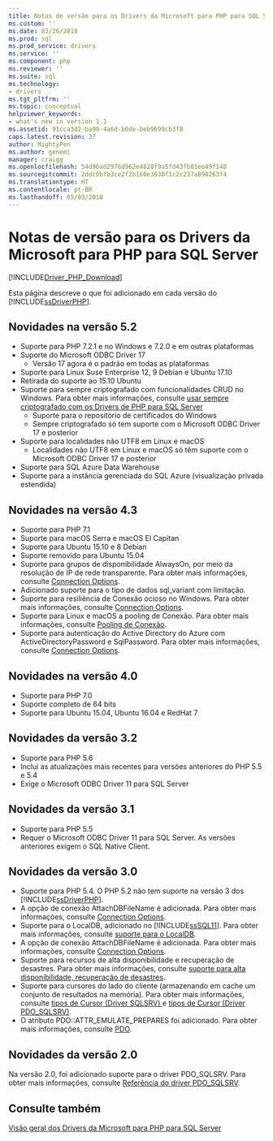 ```yaml
---
title: Notas de versão para os Drivers da Microsoft para PHP para SQL Server | Microsoft Docs
ms.custom: ''
ms.date: 03/26/2018
ms.prod: sql
ms.prod_service: drivers
ms.service: ''
ms.component: php
ms.reviewer: ''
ms.suite: sql
ms.technology:
- drivers
ms.tgt_pltfrm: ''
ms.topic: conceptual
helpviewer_keywords:
- what's new in version 1.1
ms.assetid: 91cca3d2-ba99-4a6d-b0de-beb9699cb3f8
caps.latest.revision: 37
author: MightyPen
ms.author: genemi
manager: craigg
ms.openlocfilehash: 54d96ad2976d962e4828f9a5fd43fb81ee49f148
ms.sourcegitcommit: 2ddc0bfb3ce2f2b160e3638f1c2c237a898263f4
ms.translationtype: HT
ms.contentlocale: pt-BR
ms.lasthandoff: 05/03/2018
---
```

# <a name="release-notes-for-the-microsoft-drivers-for-php-for-sql-server"></a>Notas de versão para os Drivers da Microsoft para PHP para SQL Server
[!INCLUDE[Driver_PHP_Download](../../includes/driver_php_download.md)]

Esta página descreve o que foi adicionado em cada versão do [!INCLUDE[ssDriverPHP](../../includes/ssdriverphp_md.md)].  

## <a name="whats-new-in-version-52"></a>Novidades na versão 5.2

- Suporte para PHP 7.2.1 e no Windows e 7.2.0 e em outras plataformas
- Suporte do Microsoft ODBC Driver 17
  - Versão 17 agora é o padrão em todas as plataformas
- Suporte para Linux Suse Enterprise 12, 9 Debian e Ubuntu 17.10
- Retirada do suporte ao 15.10 Ubuntu
- Suporte para sempre criptografado com funcionalidades CRUD no Windows. Para obter mais informações, consulte [usar sempre criptografado com os Drivers de PHP para SQL Server](../../connect/php/using-always-encrypted-php-drivers.md)
  - Suporte para o repositório de certificados do Windows
  - Sempre criptografado só tem suporte com o Microsoft ODBC Driver 17 e posterior
- Suporte para localidades não UTF8 em Linux e macOS
  - Localidades não UTF8 em Linux e macOS só têm suporte com o Microsoft ODBC Driver 17 e posterior
- Suporte para SQL Azure Data Warehouse
- Suporte para a instância gerenciada do SQL Azure (visualização privada estendida)


## <a name="whats-new-in-version-43"></a>Novidades na versão 4.3

- Suporte para PHP 7.1
- Suporte para macOS Serra e macOS El Capitan
- Suporte para Ubuntu 15.10 e 8 Debian
- Suporte removido para Ubuntu 15.04
- Suporte para grupos de disponibilidade AlwaysOn, por meio da resolução de IP de rede transparente. Para obter mais informações, consulte [Connection Options](../../connect/php/connection-options.md).
- Adicionado suporte para o tipo de dados sql_variant com limitação.
- Suporte para resiliência de Conexão ocioso no Windows. Para obter mais informações, consulte [Connection Options](../../connect/php/connection-options.md).
- Suporte para Linux e macOS a pooling de Conexão. Para obter mais informações, consulte [Pooling de Conexão](../../connect/php/connection-pooling-microsoft-drivers-for-php-for-sql-server.md).
- Suporte para autenticação do Active Directory do Azure com ActiveDirectoryPassword e SqlPassword. Para obter mais informações, consulte [Connection Options](../../connect/php/connection-options.md).

## <a name="whats-new-in-version-40"></a>Novidades na versão 4.0

- Suporte para PHP 7.0  
- Suporte completo de 64 bits
- Suporte para Ubuntu 15.04, Ubuntu 16.04 e RedHat 7

## <a name="whats-new-in-version-32"></a>Novidades da versão 3.2

- Suporte para PHP 5.6   
- Inclui as atualizações mais recentes para versões anteriores do PHP 5.5 e 5.4   
- Exige o Microsoft ODBC Driver 11 para SQL Server  

## <a name="whats-new-in-version-31"></a>Novidades da versão 3.1

- Suporte para PHP 5.5  
- Requer o Microsoft ODBC Driver 11 para SQL Server. As versões anteriores exigem o SQL Native Client.  

## <a name="whats-new-in-version-30"></a>Novidades da versão 3.0  

- Suporte para PHP 5.4.  O PHP 5.2 não tem suporte na versão 3 dos [!INCLUDE[ssDriverPHP](../../includes/ssdriverphp_md.md)].  
- A opção de conexão AttachDBFileName é adicionada. Para obter mais informações, consulte [Connection Options](../../connect/php/connection-options.md).  
- Suporte para o LocalDB, adicionado no [!INCLUDE[ssSQL11](../../includes/sssql11_md.md)]. Para obter mais informações, consulte [suporte para o LocalDB](../../connect/php/php-driver-for-sql-server-support-for-localdb.md).
- A opção de conexão AttachDBFileName é adicionada. Para obter mais informações, consulte [Connection Options](../../connect/php/connection-options.md).  
- Suporte para recursos de alta disponibilidade e recuperação de desastres. Para obter mais informações, consulte [suporte para alta disponibilidade, recuperação de desastres](../../connect/php/php-driver-for-sql-server-support-for-high-availability-disaster-recovery.md).
- Suporte para cursores do lado do cliente (armazenando em cache um conjunto de resultados na memória). Para obter mais informações, consulte [tipos de Cursor &#40;Driver SQLSRV&#41; ](../../connect/php/cursor-types-sqlsrv-driver.md) e [tipos de Cursor &#40;Driver PDO_SQLSRV&#41;](../../connect/php/cursor-types-pdo-sqlsrv-driver.md).
- O atributo PDO::ATTR_EMULATE_PREPARES foi adicionado. Para obter mais informações, consulte [PDO](../../connect/php/pdo-prepare.md).  

## <a name="whats-new-in-version-20"></a>Novidades da versão 2.0  
Na versão 2.0, foi adicionado suporte para o driver PDO_SQLSRV. Para obter mais informações, consulte [Referência do driver PDO_SQLSRV](../../connect/php/pdo-sqlsrv-driver-reference.md).  

## <a name="see-also"></a>Consulte também  
[Visão geral dos Drivers da Microsoft para PHP para SQL Server](../../connect/php/overview-of-the-php-sql-driver.md)

